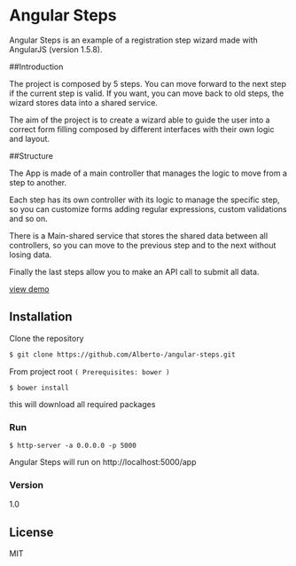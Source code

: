 # Angular Steps

Angular Steps is an example of a registration step wizard made with AngularJS (version 1.5.8).

##Introduction

The project is composed by 5 steps.
You can move forward to the next step if the current step is valid.
If you want, you can move back to old steps, the wizard stores data into a shared service.

The aim of the project is to create a wizard able to guide the user into a correct form filling composed by different interfaces with their own logic and layout.

##Structure

The App is made of a main controller that manages the logic to move from a step to another.

Each step has its own controller with its logic to manage the specific step, so you can customize forms adding regular expressions, custom validations and so on.

There is a Main-shared service that stores the shared data between all controllers, so you can move to the previous step and to the next without losing data.

Finally the last steps allow you to make an API call to submit all data.

[view demo]

## Installation

Clone the repository

```sh
$ git clone https://github.com/Alberto-/angular-steps.git
```


From project root `(
Prerequisites: bower
)`


```
$ bower install
```
this will download all required packages


### Run

```
$ http-server -a 0.0.0.0 -p 5000
```

Angular Steps will run on http://localhost:5000/app



### Version
1.0

## License

MIT

[view demo]: <http://angularsteps-enta.rhcloud.com/app/>
